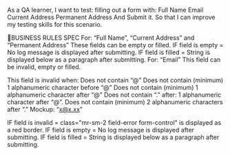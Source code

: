 As a QA learner, I want to test: filling out a form with: Full Name Email Current Address Permanent Address And Submit it. So that I can improve my
testing skills for this scenario.

🚩BUSINESS RULES SPEC For: “Full Name”, “Current Address” and “Permanent Address” These fields can be empty or filled. IF field is empty = No log
message is displayed after submitting. IF field is filled = String is displayed below as a paragraph after submitting. For: “Email” This field can be
invalid, empty or filled.

This field is invalid when: Does not contain “@” Does not contain (minimum) 1 alphanumeric character before “@” Does not contain (minimum) 1
alphanumeric character after “@” Does not contain “.” after: 1 alphanumeric character after “@”. Does not contain (minimum) 2 alphanumeric characters
after “.” Mockup: “x@x.xx”

IF field is invalid = class="mr-sm-2 field-error form-control" is displayed as a red border. IF field is empty = No log message is displayed after
submitting. IF field is filled = String is displayed below as a paragraph after submitting.
